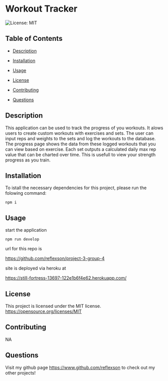 # Workout Tracker
![License: MIT](https://img.shields.io/badge/License-MIT-yellow.svg)                                                                             


## Table of Contents
* [Description](#descrition)

* [Installation](#installation)

* [Usage](#usage)

* [License](#license)

* [Contributing](#contributing)



* [Questions](#questions)


## Description

This application can be used to track the progress of you workouts.  It alows users to create custom workouts with exercises and sets.  The user can input reps and weights to the sets and log the workouts to the database.  The progress page shows the data from these logged workouts that you can view based on exercise. Each set outputs a calculated daily max rep value that can be charted over time.   This is usefull to view your strength progress as you train.  



## Installation

To istall the necessary dependencies for this project, please run the folowing command:
```
npm i
```



## Usage

start the application
```
npm run develop
```

url for this repo is

https://github.com/reflexson/project-3-group-4

site is deployed via heroku at

https://still-fortress-13697-122e1b6f4e62.herokuapp.com/


## License

This project is licensed under the MIT license.
 https://opensource.org/licenses/MIT

## Contributing

NA


## Questions
Visit my github page https://www.github.com/reflexson to check out my other projects!

